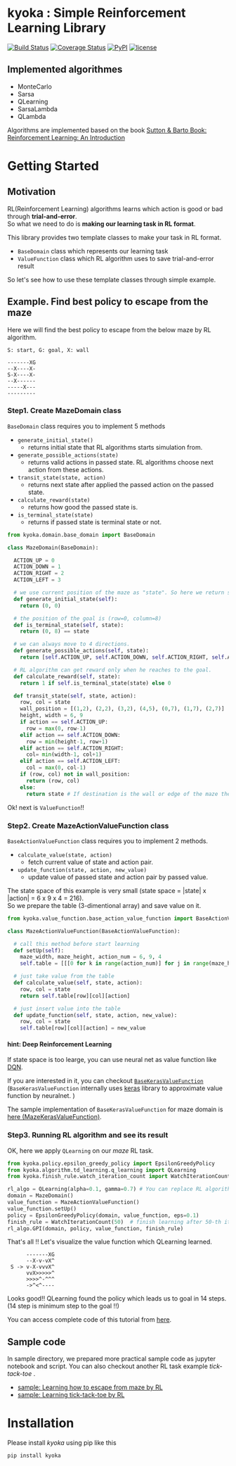 # kyoka : Simple Reinforcement Learning Library
[![Build Status](https://travis-ci.org/ishikota/kyoka.svg?branch=master)](https://travis-ci.org/ishikota/kyoka)
[![Coverage Status](https://coveralls.io/repos/github/ishikota/kyoka/badge.svg?branch=hello-coveralls)](https://coveralls.io/github/ishikota/kyoka?branch=hello-coveralls)
[![PyPI](https://img.shields.io/pypi/v/kyoka.svg?maxAge=2592000)](https://badge.fury.io/py/kyoka)
[![license](https://img.shields.io/github/license/mashape/apistatus.svg?maxAge=2592000)](https://github.com/ishikota/kyoka/blob/master/LICENSE.md)
## Implemented algorithmes
- MonteCarlo
- Sarsa
- QLearning
- SarsaLambda
- QLambda

Algorithms are implemented based on the book [Sutton & Barto Book: Reinforcement Learning: An Introduction](https://webdocs.cs.ualberta.ca/~sutton/book/ebook/the-book.html)

# Getting Started
## Motivation
RL(Reinforcement Learning) algorithms  learns which action is good or bad through **trial-and-error**.  
So what we need to do is **making our learning task in RL format**.

This library provides two template classes to make your task in RL format.
- `BaseDomain` class which represents our learning task
- `ValueFunction` class which RL algorithm uses to save trial-and-error result

So let's see how to use these template classes through simple example.

## Example. Find best policy to escape from the maze
Here we will find the best policy to escape from the below maze by RL algorithm.
```
S: start, G: goal, X: wall

-------XG
--X----X-
S-X----X-
--X------
-----X---
---------
```

### Step1. Create MazeDomain class
`BaseDomain` class requires you to implement 5 methods
- `generate_initial_state()`
  - returns initial state that RL algorithms starts simulation from.
- `generate_possible_actions(state)`
  - returns valid actions in passed state. RL algorithms choose next action from these actions.
- `transit_state(state, action)`
  - returns next state after applied the passed action on the passed state.
- `calculate_reward(state)`
  - returns how good the passed state is.
- `is_terminal_state(state)`
  - returns if passed state is terminal state or not.
  
```python
from kyoka.domain.base_domain import BaseDomain

class MazeDomain(BaseDomain):

  ACTION_UP = 0
  ACTION_DOWN = 1
  ACTION_RIGHT = 2
  ACTION_LEFT = 3

  # we use current position of the maze as "state". So here we return start position of the maze.
  def generate_initial_state(self):
    return (0, 0)

  # the position of the goal is (row=0, column=8)
  def is_terminal_state(self, state):
    return (0, 8) == state

  # we can always move to 4 directions.
  def generate_possible_actions(self, state):
    return [self.ACTION_UP, self.ACTION_DOWN, self.ACTION_RIGHT, self.ACTION_LEFT]

  # RL algorithm can get reward only when he reaches to the goal.
  def calculate_reward(self, state):
    return 1 if self.is_terminal_state(state) else 0

  def transit_state(self, state, action):
    row, col = state
    wall_position = [(1,2), (2,2), (3,2), (4,5), (0,7), (1,7), (2,7)]
    height, width = 6, 9
    if action == self.ACTION_UP:
      row = max(0, row-1)
    elif action == self.ACTION_DOWN:
      row = min(height-1, row+1)
    elif action == self.ACTION_RIGHT:
      col= min(width-1, col+1)
    elif action == self.ACTION_LEFT:
      col = max(0, col-1)
    if (row, col) not in wall_position:
      return (row, col)
    else:
      return state # If destination is the wall or edge of the maze then position does not change.
```

Ok! next is `ValueFunction`!!

### Step2. Create MazeActionValueFunction class
`BaseActionValueFunction` class requires you to implement 2 methods.
- `calculate_value(state, action)`
  - fetch current value of state and action pair.
- `update_function(state, action, new_value)`
  - update value of passed state and action pair by passed value.

The state space of this example is very small (state space = |state| x |action| = 6 x 9 x 4 = 216).  
So we prepare the table (3-dimentional array) and save value on it.

```python
from kyoka.value_function.base_action_value_function import BaseActionValueFunction

class MazeActionValueFunction(BaseActionValueFunction):

  # call this method before start learning
  def setUp(self):
    maze_width, maze_height, action_num = 6, 9, 4
    self.table = [[[0 for k in range(action_num)] for j in range(maze_height)] for i in range(maze_width)]

  # just take value from the table
  def calculate_value(self, state, action):
    row, col = state
    return self.table[row][col][action]

  # just insert value into the table
  def update_function(self, state, action, new_value):
    row, col = state
    self.table[row][col][action] = new_value
```

#### hint: Deep Reinforcement Learning
If state space is too learge, you can use neural net as value function like [DQN](https://arxiv.org/pdf/1312.5602.pdf).  

If you are interested in it, you can checkout [`BaseKerasValueFunction` ](https://github.com/ishikota/kyoka/blob/master/kyoka/value_function/base_keras_action_value_function.py)  
(`BaseKerasValueFunction` internally  uses [keras](https://github.com/fchollet/keras) library to approximate value function by neuralnet. )

The sample implementation of `BaseKerasValueFunction` for maze domain is [here (MazeKerasValueFunction)](https://github.com/ishikota/kyoka/blob/master/sample/maze/maze_keras_value_function.py).

### Step3. Running RL algorithm and see its result
OK, here we apply `QLearning` on our *maze*  RL task.

```python
from kyoka.policy.epsilon_greedy_policy import EpsilonGreedyPolicy
from kyoka.algorithm.td_learning.q_learning import QLearning
from kyoka.finish_rule.watch_iteration_count import WatchIterationCount

rl_algo = QLearning(alpha=0.1, gamma=0.7) # You can replace RL algorithm like "rl_algo = Sarsa(alpha=0.1, gamma=0.7)"
domain = MazeDomain()
value_function = MazeActionValueFunction()
value_function.setUp()
policy = EpsilonGreedyPolicy(domain, value_function, eps=0.1)
finish_rule = WatchIterationCount(50)  # finish learning after 50-th iteration
rl_algo.GPI(domain, policy, value_function, finish_rule)
```

That's all !! Let's visualize the value function which QLearning learned.
```
      -------XG
      --X-v-vX^
 S -> v-X-vvvX^
      vvX>>>>>^
      >>>>^-^^^
      ->^<^----
```

Looks good!! QLearning found the policy which leads us to goal in 14 steps. (14 step is minimum step to the goal !!)

You can access complete code of this tutorial from [here](https://github.com/ishikota/kyoka/blob/master/sample/maze/readme_sample.py).

## Sample code
In sample directory, we prepared more practical sample code as jupyter notebook and script.
You can also checkout another RL task example *tick-tack-toe* .
- [sample: Learning how to escape from maze by RL](https://github.com/ishikota/kyoka/tree/master/sample/maze)
- [sample: Learning tick-tack-toe by RL](https://github.com/ishikota/kyoka/tree/master/sample/ticktacktoe)

# Installation
Please install *kyoka* using pip like this
```bash
pip install kyoka
```
